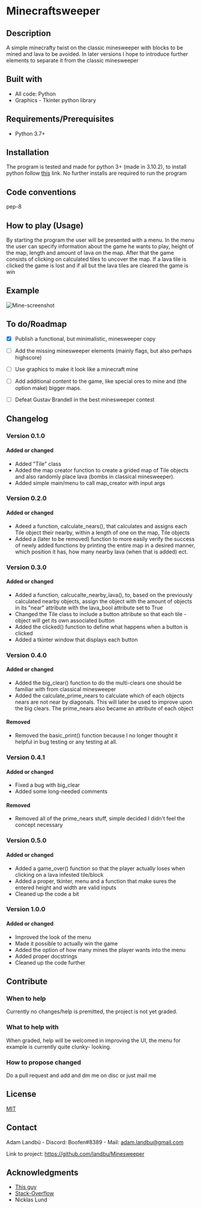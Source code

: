 # Minecraftsweeper

## Description 
A simple minecrafty twist on the classic minesweeper with blocks to be mined and lava to be avoided. In later versions I hope to introduce further
elements to separate it from the classic minesweeper


## Built with


- All code: Python
- Graphics - Tkinter python library 

## Requirements/Prerequisites


- Python 3.7+

## Installation

The program is tested and made for python 3+ (made in 3.10.2), to install python follow [this](https://www.python.org/downloads/) link. No further installs are required to run the program 

## Code conventions

pep-8

## How to play (Usage)

By starting the program the user will be presented with a menu. In the menu the user can specify information about the game he wants to play, height of the map, length and amount of lava on the map. After that the game consists of clicking on calculated tiles to uncover the map. If a lava tile is clicked the game is lost and if all but the lava tiles are cleared the game is win


## Example

![Mine-screenshot](https://user-images.githubusercontent.com/95740885/167784334-985e68b5-76bf-4f50-8bf0-761afcf702ba.JPG)


## To do/Roadmap

- [x] Publish a functional, but minimalistic, minesweeper copy
- [ ] Add the missing minesweeper elements (mainly flags, but also perhaps highscore)
- [ ] Use graphics to make it look like a minecraft mine
- [ ] Add additional content to the game, like special ores to mine and (the option make) bigger maps.
- [ ] Defeat Gustav Brandell in the best minesweeper contest



## Changelog


### Version 0.1.0

#### Added or changed

- Added "Tile" class
- Added the map creator function to create a grided map of Tile objects and also randomly place lava (bombs in classical minesweeper).
- Added simple main/menu to call map_creator with input args



### Version 0.2.0

#### Added or changed
- Adeed a function, calculate_nears(), that calculates and assigns each Tile object their nearby, within a length of one on the map, Tile objects
- Added a (later to be removed) function to more easily verify the success of newly added functions by printing the entire map in a desired manner, which position it has, how many nearby lava (when that is added) ect.


### Version 0.3.0

#### Added or changed
- Added a function, calcucalte_nearby_lava(), to, based on the previously calculated nearby objects, assign the object with the amount of objects in its "near" attribute with the lava_bool attribute set to True
- Changed the Tile class to include a button attribute so that each tile -object will get its own associated button
- Added the clicked() function to define what happens when a button is clicked
- Added a tkinter window that displays each button


### Version 0.4.0
#### Added or changed
- Added the big_clear() function to do the multi-clears one should be familiar with from classical minesweeper
- Added the calculate_prime_nears to calculate which of each objects nears are not near by diagonals. This will later be used to improve upon the big clears. The prime_nears also became an attribute of each object


#### Removed
- Removed the basic_print() function because I no longer thought it helpful in bug testing or any testing at all.


### Version 0.4.1

#### Added or changed
- Fixed a bug with big_clear
- Added some long-needed comments
#### Removed
- Removed all of the prime_nears stuff, simple decided I didn't feel the concept necessary 


### Version 0.5.0

#### Added or changed
- Added a game_over() function so that the player actually loses when clicking on a lava infested tile/block
- Added a proper, tkinter, menu and a function that make sures the entered height and width are valid inputs
- Cleaned up the code a bit


### Version 1.0.0
#### Added or changed
- Improved the look of the menu
- Made it possible to actually win the game
- Added the option of how many mines the player wants into the menu
- Added proper docstrings
- Cleaned up the code further

## Contribute

### When to help
Currently no changes/help is premitted, the project is not yet graded. 
### What to help with
When graded, help will be welcomed in improving the UI, the menu for example is currently quite clunky- looking.
### How to propose changed
Do a pull request and add and dm me on disc or just mail me


## License

[MIT](https://choosealicense.com/licenses/mit/)

## Contact


Adam Landbü - Discord: Boofen#8389 - Mail: adam.landbu@gmail.com

Link to project: https://github.com/landbu/Minesweeper

## Acknowledgments

- [This guy](https://www.youtube.com/watch?v=YXPyB4XeYLA&t=9024s)
- [Stack-Overflow](https://stackoverflow.com/)
- Nicklas Lund
